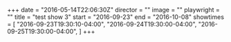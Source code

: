 +++
date = "2016-05-14T22:06:30Z"
director = ""
image = ""
playwright = ""
title = "test show 3"
start = "2016-09-23"
end = "2016-10-08"
showtimes = [
  "2016-09-23T19:30:10-04:00",
  "2016-09-24T19:30:00-04:00",
  "2016-09-25T19:30:00-04:00",
]
+++
